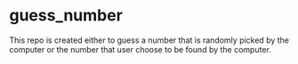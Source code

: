 # guess_number
 This repo is created either to guess a number that is randomly picked by the computer or the number that user choose to be found by the computer. 
